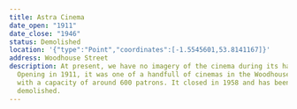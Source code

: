 ```yaml
---
title: Astra Cinema
date_open: "1911"
date_close: "1946"
status: Demolished
location: '{"type":"Point","coordinates":[-1.5545601,53.8141167]}'
address: Woodhouse Street
description: At present, we have no imagery of the cinema during its hayday.
  Opening in 1911, it was one of a handfull of cinemas in the Woodhouse area,
  with a capacity of around 600 patrons. It closed in 1958 and has been
  demolished.
---
```

